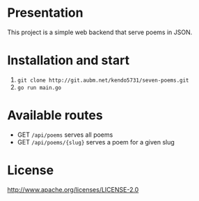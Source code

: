 # Presentation

This project is a simple web backend that serve poems in JSON.

# Installation and start

1. `git clone http://git.aubm.net/kendo5731/seven-poems.git`
2. `go run main.go`

# Available routes

- GET `/api/poems` serves all poems
- GET `/api/poems/{slug}` serves a poem for a given slug

# License

http://www.apache.org/licenses/LICENSE-2.0